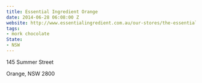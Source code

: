 ```yaml
---
title: Essential Ingredient Orange
date: 2014-06-28 06:08:00 Z
website: http://www.essentialingredient.com.au/our-stores/the-essential-ingredient-orange/
tags:
- mork chocolate
State:
- NSW
---
```


145 Summer Street

Orange, NSW 2800
